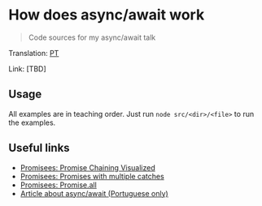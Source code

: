 # How does async/await work

> Code sources for my async/await talk

Translation: [PT](./README-pt.md)

Link: [TBD]

## Usage

All examples are in teaching order. Just run `node src/<dir>/<file>` to run the examples.

## Useful links

- [Promisees: Promise Chaining Visualized](http://bit.ly/2YavENI)
- [Promisees: Promises with multiple catches](http://bit.ly/2Yavhmi)
- [Promisees: Promise.all](http://bit.ly/2YfRb7G)
- [Article about async/await (Portuguese only)](https://imasters.com.br/desenvolvimento/funcoes-assincronas-e-retornos-como-o-async-await-tornaram-o-codigo-mais-legivel)
